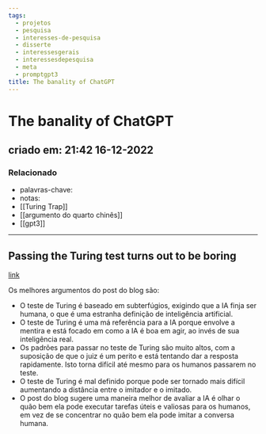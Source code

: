 ```yaml
---
tags:
  - projetos
  - pesquisa
  - interesses-de-pesquisa
  - disserte
  - interessesgerais
  - interessesdepesquisa
  - meta
  - promptgpt3
title: The banality of ChatGPT
---
```

# The banality of ChatGPT
## criado em: 21:42 16-12-2022

### Relacionado
- palavras-chave:
- notas: 
- [[Turing Trap]]
- [[argumento do quarto chinês]]
- [[gpt3]]
---
## Passing the Turing test turns out to be boring
[link](https://erikhoel.substack.com/p/the-banality-of-chatgpt?publication_id=332996&post_id=88498699&isFreemail=true)

Os melhores argumentos do post do blog são:

- O teste de Turing é baseado em subterfúgios, exigindo que a IA finja ser humana, o que é uma estranha definição de inteligência artificial.
- O teste de Turing é uma má referência para a IA porque envolve a mentira e está focado em como a IA é boa em agir, ao invés de sua inteligência real.
- Os padrões para passar no teste de Turing são muito altos, com a suposição de que o juiz é um perito e está tentando dar a resposta rapidamente. Isto torna difícil até mesmo para os humanos passarem no teste.
- O teste de Turing é mal definido porque pode ser tornado mais difícil aumentando a distância entre o imitador e o imitado.
- O post do blog sugere uma maneira melhor de avaliar a IA é olhar o quão bem ela pode executar tarefas úteis e valiosas para os humanos, em vez de se concentrar no quão bem ela pode imitar a conversa humana.
